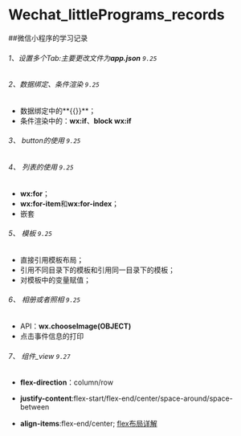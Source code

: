 # Wechat_littlePrograms_records

##微信小程序的学习记录

###### 1、设置多个Tab:主要更改文件为**app.json** `9.25`
###### 2、数据绑定、条件渲染 `9.25`
- 数据绑定中的**{{}}**；
- 条件渲染中的：**wx:if**、**block wx:if**

###### 3、 button的使用 `9.25`
###### 4、 列表的使用 `9.25`
- **wx:for**；
- **wx:for-item**和**wx:for-index**；
- 嵌套

###### 5、 模板 `9.25`

- 直接引用模板布局；
- 引用不同目录下的模板和引用同一目录下的模板；
- 对模板中的变量赋值；

###### 6、 相册或者照相 `9.25`

- API：**wx.chooseImage(OBJECT)**
- 点击事件信息的打印

###### 7、 组件_view `9.27`

- **flex-direction**：column/row

- **justify-content**:flex-start/flex-end/center/space-around/space-between

- **align-items**:flex-end/center;
[flex布局详解](http://www.ruanyifeng.com/blog/2015/07/flex-grammar.html?utm_source=tuicool)